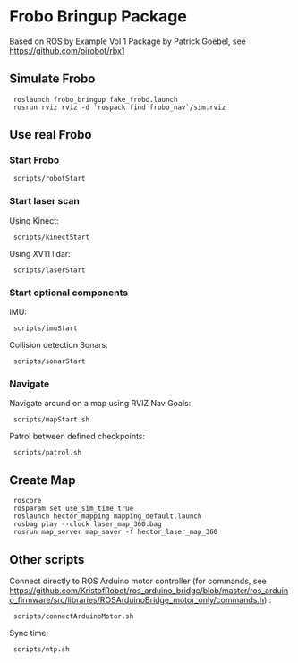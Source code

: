 # Frobo Bringup Package

Based on  ROS by Example Vol 1 Package by Patrick Goebel, see https://github.com/pirobot/rbx1

## Simulate Frobo

     roslaunch frobo_bringup fake_frobo.launch
     rosrun rviz rviz -d `rospack find frobo_nav`/sim.rviz

## Use real Frobo
### Start Frobo

     scripts/robotStart

### Start laser scan
Using Kinect:

     scripts/kinectStart
     
Using XV11 lidar:

     scripts/laserStart

### Start optional components     
IMU:

     scripts/imuStart
     
Collision detection Sonars:

     scripts/sonarStart

### Navigate     
Navigate around on a map using RVIZ Nav Goals:

     scripts/mapStart.sh
     
Patrol between defined checkpoints:

     scripts/patrol.sh
     
## Create Map

     roscore
     rosparam set use_sim_time true
     roslaunch hector_mapping mapping_default.launch
     rosbag play --clock laser_map_360.bag
     rosrun map_server map_saver -f hector_laser_map_360
     
## Other scripts

Connect directly to ROS Arduino motor controller 
(for commands, see https://github.com/KristofRobot/ros_arduino_bridge/blob/master/ros_arduino_firmware/src/libraries/ROSArduinoBridge_motor_only/commands.h) :

     scripts/connectArduinoMotor.sh

Sync time:

     scripts/ntp.sh
